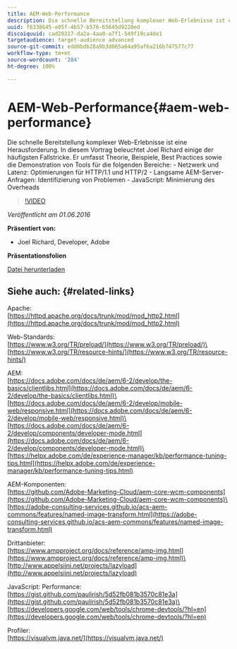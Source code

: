 ```yaml
---
title: AEM-Web-Performance
description: Die schnelle Bereitstellung komplexer Web-Erlebnisse ist eine Herausforderung. In diesem Vortrag beleuchtet Joel Richard einige der häufigsten Fallstricke. Die Veranstaltung umfasst Theorie, Beispiele, Best Practices und die Demonstration von Tools.
uuid: f6338645-e05f-4b57-b576-65645d9220ed
discoiquuid: cad28317-da2a-4aa0-a7f1-549f19ca4de1
targetaudience: target-audience advanced
source-git-commit: edd0bdb28a9b3d065a64a95af6a216b747577c77
workflow-type: tm+mt
source-wordcount: '284'
ht-degree: 100%

---
```


# AEM-Web-Performance{#aem-web-performance}

Die schnelle Bereitstellung komplexer Web-Erlebnisse ist eine Herausforderung. In diesem Vortrag beleuchtet Joel Richard einige der häufigsten Fallstricke. Er umfasst Theorie, Beispiele, Best Practices sowie die Demonstration von Tools für die folgenden Bereiche: - Netzwerk und Latenz: Optimierungen für HTTP/1.1 und HTTP/2 - Langsame AEM-Server-Anfragen: Identifizierung von Problemen - JavaScript: Minimierung des Overheads

>[!VIDEO](https://video.tv.adobe.com/v/19296/?quality=9)

*Veröffentlicht am 01.06.2016*

**Präsentiert von:**

* Joel Richard, Developer, Adobe

**Präsentationsfolien**

[Datei herunterladen](assets/aem-gems-060116-web-performance.pdf)

## Siehe auch: {#related-links}

Apache:\
[https://httpd.apache.org/docs/trunk/mod/mod_http2.html](https://httpd.apache.org/docs/trunk/mod/mod_http2.html)

Web-Standards:\
[https://www.w3.org/TR/preload/](https://www.w3.org/TR/preload/)\
[https://www.w3.org/TR/resource-hints/](https://www.w3.org/TR/resource-hints/)

AEM:\
[https://docs.adobe.com/docs/de/aem/6-2/develop/the-basics/clientlibs.html](https://docs.adobe.com/docs/de/aem/6-2/develop/the-basics/clientlibs.html)\
[https://docs.adobe.com/docs/de/aem/6-2/develop/mobile-web/responsive.html](https://docs.adobe.com/docs/de/aem/6-2/develop/mobile-web/responsive.html)\
[https://docs.adobe.com/docs/de/aem/6-2/develop/components/developer-mode.html](https://docs.adobe.com/docs/de/aem/6-2/develop/components/developer-mode.html)\
[https://helpx.adobe.com/de/experience-manager/kb/performance-tuning-tips.html](https://helpx.adobe.com/de/experience-manager/kb/performance-tuning-tips.html)

AEM-Komponenten:\
[https://github.com/Adobe-Marketing-Cloud/aem-core-wcm-components](https://github.com/Adobe-Marketing-Cloud/aem-core-wcm-components)\
[https://adobe-consulting-services.github.io/acs-aem-commons/features/named-image-transform.html](https://adobe-consulting-services.github.io/acs-aem-commons/features/named-image-transform.html)

Drittanbieter:\
[https://www.ampproject.org/docs/reference/amp-img.html](https://www.ampproject.org/docs/reference/amp-img.html)\
[http://www.appelsiini.net/projects/lazyload](http://www.appelsiini.net/projects/lazyload)

JavaScript: Performance:\
[https://gist.github.com/paulirish/5d52fb081b3570c81e3a](https://gist.github.com/paulirish/5d52fb081b3570c81e3a)\
[https://developers.google.com/web/tools/chrome-devtools/?hl=en](https://developers.google.com/web/tools/chrome-devtools/?hl=en)

Profiler:\
[https://visualvm.java.net/](https://visualvm.java.net/)

<!--
[Get back to the Overview](https://helpx.adobe.com/experience-manager/kt/eseminars/gems/aem-index.html)
-->

